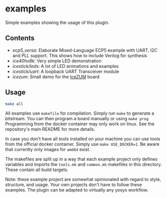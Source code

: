 # examples

Simple examples showing the usage of this plugin.

## Contents

- *ecp5_versa*: Elaborate Mixed-Language ECP5 example with UART, I2C and PLL support. This shows how to include Verilog for synthesis
- *ice40hx8k*: Very simple LED demonstration
- *icestick/leds*: A lot of LED animations and examples
- *icestick/uart*: A loopback UART Transceiver module
- *icezum*: Small demo for the [IceZUM](https://github.com/FPGAwars/icezum) board

## Usage

```bash
make all
```

All examples use `makefile` for compilation.
Simply run `make` to generate a bitstream.
You can then program a board manually or using `make prog`
Programming from the docker container may only work on linux.
See the repository's main README for more details.

In case you don't have all tools installed on your machine you can use tools from the official docker container.
Simply use `make USE_DOCKER=1`.
Be aware that currently only images for `amd64` exist.

The makefiles are split up in a way that each example project only defines variables and imports the `tools.mk` and `common.mk` makefiles in this directory.
These contain all build targets.

Note: these example project are somewhat opinionated with regard to style, structure, and usage.
Your own projects don't have to follow these examples.
The plugin can be adapted to virtually any yosys workflow.
